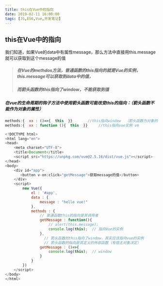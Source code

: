 ```yaml
---
title: this在Vue中的指向
date: 2019-02-11 16:00:00
tags: [JS,ES6,Vue,开发笔记]
---
```


## this在Vue中的指向

我们知道，如果Vue的data中有属性message，那么方法中直接用this.message就可以获取到这个message的值

> ##### 在Vue的methdos方法，普通函数的this指向的就是Vue的实例，this.message可以获取到data中的值，
>  ##### 而箭头函数的this指向了window，不能获取到值


##### 在vue的生命周期的钩子方法中使用箭头函数可能改变this的指向：（箭头函数不能作为对象的属性）

```js
methods:{  xx : ()=>{  this  }}       //this指向window  （箭头函数为对象的属性）
methods:{  xx : function (){  this  }}     //this指向vue实例 vm
```

```js
<!DOCTYPE html>
<html lang="en">
<head>
    <meta charset="UTF-8">
    <title>Document</title>
    <script src="https://unpkg.com/vue@2.5.16/dist/vue.js"></script>
</head>
<body>
    <div id="app">
       <button v-on:click="getMessage">获取message的值</button> 
    </div>
    <script>
        new Vue({
            el : '#app',
            data : {
                message : "hello vue!"
            },
            methods : {  
                // 普通函数this的指向是其调用者
                getMessage : function(){
                    // alert(this.message);
                    console.log(this);  // 指向Vue的实例
                },
                  // 箭头函数的this指向了window，其实应该指向vue的实例
                  // 箭头函数的指向是其定义的外部函数（有宿主对象决定）
                getMessage : ()=>{
                    console.log(this);  // window
                }
            }
        })
    </script>
</body>
</html>
```



